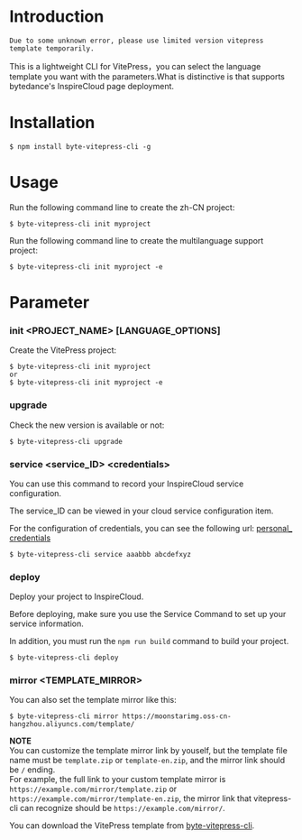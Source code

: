 # Introduction

`Due to some unknown error, please use limited version vitepress template temporarily.`

This is a lightweight CLI for VitePress，you can select the language template you want with the parameters.What is distinctive is that supports bytedance's InspireCloud page deployment.

# Installation
```
$ npm install byte-vitepress-cli -g
```
# Usage
Run the following command line to create the zh-CN project:
```
$ byte-vitepress-cli init myproject
```
Run the following command line to create the multilanguage support project:
```
$ byte-vitepress-cli init myproject -e
```

# Parameter
### init <PROJECT_NAME> [LANGUAGE_OPTIONS]
Create the VitePress project:
```
$ byte-vitepress-cli init myproject 
or 
$ byte-vitepress-cli init myproject -e
```

### upgrade
Check the new version is available or not:
```
$ byte-vitepress-cli upgrade
```

### service <service_ID> \<credentials>
You can use this command to record your InspireCloud service configuration.

The service_ID can be viewed in your cloud service configuration item.

For the configuration of credentials, you can see the following url: [personal_ credentials](https://qingfuwu.cn/docs/openapi/personaltoken2.html)
```
$ byte-vitepress-cli service aaabbb abcdefxyz
```
### deploy
Deploy your project to InspireCloud.

Before deploying, make sure you use the Service Command to set up your service information.

In addition, you must run the `npm run build` command to build your project.
```
$ byte-vitepress-cli deploy
```

### mirror <TEMPLATE_MIRROR>
You can also set the template mirror like this:
```
$ byte-vitepress-cli mirror https://moonstarimg.oss-cn-hangzhou.aliyuncs.com/template/
```
**NOTE**  
You can customize the template mirror link by youself, but the template file name must be `template.zip` or `template-en.zip`, and the mirror link should be `/` ending.  
For example, the full link to your custom template mirror is `https://example.com/mirror/template.zip` or `https://example.com/mirror/template-en.zip`, the mirror link that vitepress-cli can recognize should be `https://example.com/mirror/`.  

You can download the VitePress template from [byte-vitepress-cli](https://github.com/YoungX99/byte-vitepress-cli). 


